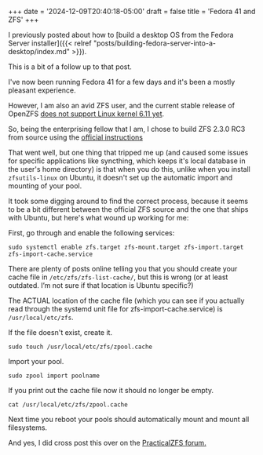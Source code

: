 +++
date = '2024-12-09T20:40:18-05:00'
draft = false
title = 'Fedora 41 and ZFS'
+++

I previously posted about how to [build a desktop OS from the Fedora Server installer]({{< relref "posts/building-fedora-server-into-a-desktop/index.md" >}}).

This is a bit of a follow up to that post.

I've now been running Fedora 41 for a few days and it's been a mostly pleasant experience.

However, I am also an avid ZFS user, and the current stable release of OpenZFS [does not support Linux kernel 6.11 yet](https://github.com/openzfs/zfs/issues/16590).

So, being the enterprising fellow that I am, I chose to build ZFS 2.3.0 RC3 from source using the [official instructions](https://openzfs.github.io/openzfs-docs/Developer%20Resources/Building%20ZFS.html)

That went well, but one thing that tripped me up (and caused some issues for specific applications like syncthing, which keeps it's local database in the user's home directory) is that when you do this, unlike when you install `zfsutils-linux` on Ubuntu, it doesn't set up the automatic import and mounting of your pool.

It took some digging around to find the correct process, because it seems to be a bit different between the official ZFS source and the one that ships with Ubuntu, but here's what wound up working for me:

First, go through and enable the following services:

```
sudo systemctl enable zfs.target zfs-mount.target zfs-import.target zfs-import-cache.service
```

There are plenty of posts online telling you that you should create your cache file in `/etc/zfs/zfs-list-cache/`, but this is wrong (or at least outdated. I’m not sure if that location is Ubuntu specific?)

The ACTUAL location of the cache file (which you can see if you actually read through the systemd unit file for zfs-import-cache.service) is `/usr/local/etc/zfs`.

If the file doesn't exist, create it.

```
sudo touch /usr/local/etc/zfs/zpool.cache
```

Import your pool.

```
sudo zpool import poolname
```

If you print out the cache file now it should no longer be empty.

```
cat /usr/local/etc/zfs/zpool.cache
```

Next time you reboot your pools should automatically mount and mount all filesystems.

And yes, I did cross post this over on the [PracticalZFS forum.](https://discourse.practicalzfs.com/t/psa-zfs-automount-when-building-from-source/1970/1)
